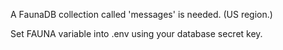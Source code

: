 A FaunaDB collection called 'messages' is needed. (US region.)

Set FAUNA variable into .env using your database secret key.